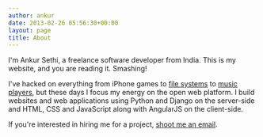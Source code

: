 ```yaml
---
author: ankur
date: 2013-02-26 05:56:30+00:00
layout: page
title: About
---
```


I'm Ankur Sethi, a freelance software developer from India. This is my website, and you are reading it. Smashing!

I've hacked on everything from iPhone games to [file systems](http://github.com/GeneralMaximus/zfs-haiku) to [music players](http://github.com/goonj/goonj), but these days I focus my energy on the open web platform. I build websites and web applications using Python and Django on the server-side and HTML, CSS and JavaScript along with AngularJS on the client-side.

If you're interested in hiring me for a project, [shoot me an email](mailto:contact@ankursethi.in).
